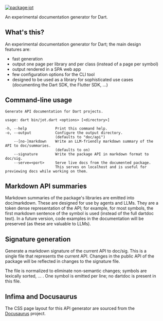 [![package:jot](https://github.com/devoncarew/jot/actions/workflows/dart.yaml/badge.svg)](https://github.com/devoncarew/jot/actions/workflows/dart.yaml)

An experimental documentation generator for Dart.

## What's this?

An experimental documentation generator for Dart; the main design features are:

- fast generation
- output one page per library and per class (instead of a page per symbol)
- output rendered in a SPA web app
- few configuration options for the CLI tool
- designed to be used as a library for sophisticated use cases (documenting the
  Dart SDK, the Flutter SDK, ...)

## Command-line usage

```
Generate API documentation for Dart projects.

usage: dart bin/jot.dart <options> [<directory>]

-h, --help             Print this command help.
-o, --output           Configure the output directory.
                       (defaults to "doc/api")
    --[no-]markdown    Write an LLM-friendly markdown summary of the API to doc/summaries.
                       (defaults to on)
    --signature        Write the package API in markdown format to doc/sig.
    --serve=<port>     Serve live docs from the documented package.
                       This serves on localhost and is useful for previewing docs while working on them.
```

## Markdown API summaries

Markdown summaries of the package's libraries are emitted into doc/markdown.
These are designed for use by agents and LLMs. They are a token dense
representation of the API; for example, for most symbols, the first markdown
sentence of the symbol is used (instead of the full dartdoc text). In a future
version, code examples in the documentation will be preserved (as these are
valuable to LLMs).

## Signature generation

Generate a markdown signature of the current API to doc/sig. This is a single
file that represents the current API. Changes in the public API of the package
will be reflected in changes to the signature file.

The file is normalized to eliminate non-semantic changes; symbols are lexically
sorted, ... . One symbol is emitted per line; no dartdoc is present in this
file.

## Infima and Docusaurus

The CSS page layout for this API generator are sourced from the
[Docusaurus](https://docusaurus.io/) project.
